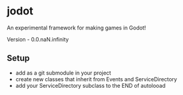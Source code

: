 # jodot
An experimental framework for making games in Godot!

Version - 0.0.naN.infinity

## Setup
- add as a git submodule in your project
- create new classes that inherit from Events and ServiceDirectory
- add your ServiceDirectory subclass to the END of autolooad
